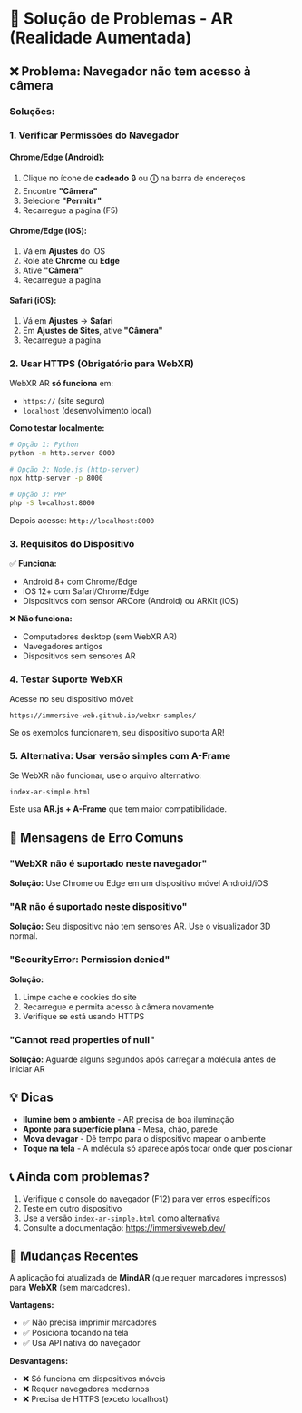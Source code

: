# 🔧 Solução de Problemas - AR (Realidade Aumentada)

## ❌ Problema: Navegador não tem acesso à câmera

### Soluções:

### 1. **Verificar Permissões do Navegador**

#### Chrome/Edge (Android):
1. Clique no ícone de **cadeado** 🔒 ou **ⓘ** na barra de endereços
2. Encontre **"Câmera"**
3. Selecione **"Permitir"**
4. Recarregue a página (F5)

#### Chrome/Edge (iOS):
1. Vá em **Ajustes** do iOS
2. Role até **Chrome** ou **Edge**
3. Ative **"Câmera"**
4. Recarregue a página

#### Safari (iOS):
1. Vá em **Ajustes** → **Safari**
2. Em **Ajustes de Sites**, ative **"Câmera"**
3. Recarregue a página

### 2. **Usar HTTPS (Obrigatório para WebXR)**

WebXR AR **só funciona** em:
- `https://` (site seguro)
- `localhost` (desenvolvimento local)

**Como testar localmente:**

```bash
# Opção 1: Python
python -m http.server 8000

# Opção 2: Node.js (http-server)
npx http-server -p 8000

# Opção 3: PHP
php -S localhost:8000
```

Depois acesse: `http://localhost:8000`

### 3. **Requisitos do Dispositivo**

✅ **Funciona:**
- Android 8+ com Chrome/Edge
- iOS 12+ com Safari/Chrome/Edge
- Dispositivos com sensor ARCore (Android) ou ARKit (iOS)

❌ **Não funciona:**
- Computadores desktop (sem WebXR AR)
- Navegadores antigos
- Dispositivos sem sensores AR

### 4. **Testar Suporte WebXR**

Acesse no seu dispositivo móvel:
```
https://immersive-web.github.io/webxr-samples/
```

Se os exemplos funcionarem, seu dispositivo suporta AR!

### 5. **Alternativa: Usar versão simples com A-Frame**

Se WebXR não funcionar, use o arquivo alternativo:
```
index-ar-simple.html
```

Este usa **AR.js + A-Frame** que tem maior compatibilidade.

## 🐛 Mensagens de Erro Comuns

### "WebXR não é suportado neste navegador"
**Solução:** Use Chrome ou Edge em um dispositivo móvel Android/iOS

### "AR não é suportado neste dispositivo"
**Solução:** Seu dispositivo não tem sensores AR. Use o visualizador 3D normal.

### "SecurityError: Permission denied"
**Solução:** 
1. Limpe cache e cookies do site
2. Recarregue e permita acesso à câmera novamente
3. Verifique se está usando HTTPS

### "Cannot read properties of null"
**Solução:** Aguarde alguns segundos após carregar a molécula antes de iniciar AR

## 💡 Dicas

- **Ilumine bem o ambiente** - AR precisa de boa iluminação
- **Aponte para superfície plana** - Mesa, chão, parede
- **Mova devagar** - Dê tempo para o dispositivo mapear o ambiente
- **Toque na tela** - A molécula só aparece após tocar onde quer posicionar

## 📞 Ainda com problemas?

1. Verifique o console do navegador (F12) para ver erros específicos
2. Teste em outro dispositivo
3. Use a versão `index-ar-simple.html` como alternativa
4. Consulte a documentação: https://immersiveweb.dev/

## 🔄 Mudanças Recentes

A aplicação foi atualizada de **MindAR** (que requer marcadores impressos) para **WebXR** (sem marcadores).

**Vantagens:**
- ✅ Não precisa imprimir marcadores
- ✅ Posiciona tocando na tela
- ✅ Usa API nativa do navegador

**Desvantagens:**
- ❌ Só funciona em dispositivos móveis
- ❌ Requer navegadores modernos
- ❌ Precisa de HTTPS (exceto localhost)
